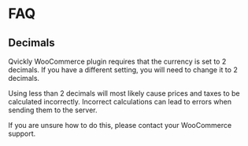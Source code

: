 # FAQ

## Decimals
Qvickly WooCommerce plugin requires that the currency is set to 2 decimals. If you have a different setting, you will need to change it to 2 decimals.

Using less than 2 decimals will most likely cause prices and taxes to be calculated incorrectly. Incorrect calculations can lead to errors when sending them to the server.

If you are unsure how to do this, please contact your WooCommerce support.